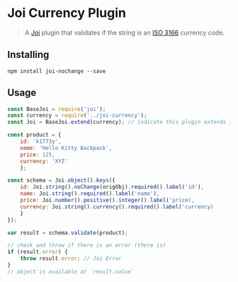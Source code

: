 # Joi Currency Plugin

> A [Joi](https://github.com/hapijs/joi) plugin that validates if the string is an [ISO 3166](https://en.wikipedia.org/wiki/ISO_3166) currency code.


## Installing
```shell
npm install joi-nochange --save
```

## Usage

```js
const BaseJoi = require('joi');
const currency = require('../joi-currency');
const Joi = BaseJoi.extend(currency); // indicate this plugin extends Joi

const product = {
    id: 'k1773y',
    name: 'Hello Kitty Backpack',
    price: 125,
    currency: 'XYZ'
    };

const schema = Joi.object().keys({
    id: Joi.string().noChange(origObj).required().label('id'),
    name: Joi.string().required().label('name'),
    price: Joi.number().positive().integer().label('price),
    currency: Joi.string().currency().required().label('currency)
    }
});

var result = schema.validate(product);

// check and throw if there is an error (there is)
if (result.error) {
    throw result.error; // Joi Error
}
// object is available at `result.value`
```